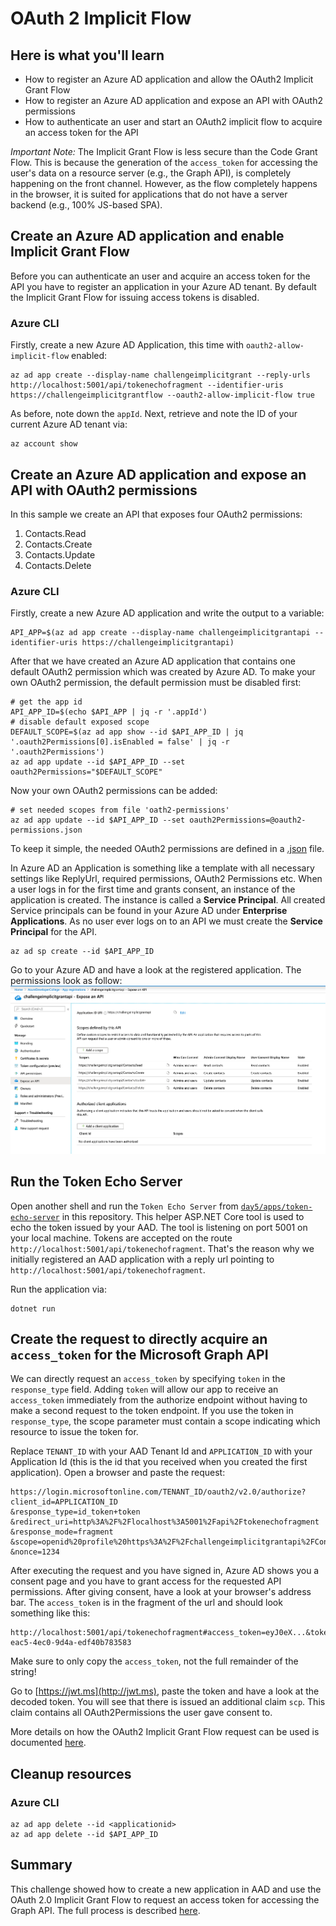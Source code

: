# OAuth 2 Implicit Flow

## Here is what you'll learn

- How to register an Azure AD application and allow the OAuth2 Implicit Grant Flow
- How to register an Azure AD application and expose an API with OAuth2 permissions
- How to authenticate an user and start an OAuth2 implicit flow to acquire an access token for the API

*Important Note:*
The Implicit Grant Flow is less secure than the Code Grant Flow. This is because the generation of the `access_token` for accessing the user's data on a resource server (e.g., the Graph API), is completely happening on the front channel. However, as the flow completely happens in the browser, it is suited for applications that do not have a server backend (e.g., 100% JS-based SPA). 

## Create an Azure AD application and enable Implicit Grant Flow

Before you can authenticate an user and acquire an access token for the API you have to register an application in your Azure AD tenant. 
By default the Implicit Grant Flow for issuing access tokens is disabled.

### Azure CLI

Firstly, create a new Azure AD Application, this time with `oauth2-allow-implicit-flow` enabled:

```shell
az ad app create --display-name challengeimplicitgrant --reply-urls http://localhost:5001/api/tokenechofragment --identifier-uris https://challengeimplicitgrantflow --oauth2-allow-implicit-flow true
```

As before, note down the `appId`. Next, retrieve and note the ID of your current Azure AD tenant via:

```shell
az account show 
```

## Create an Azure AD application and expose an API with OAuth2 permissions

In this sample we create an API that exposes four OAuth2 permissions:
1. Contacts.Read
2. Contacts.Create
3. Contacts.Update
4. Contacts.Delete

### Azure CLI

Firstly, create a new Azure AD application and write the output to a variable:
```Shell
API_APP=$(az ad app create --display-name challengeimplicitgrantapi --identifier-uris https://challengeimplicitgrantapi)
``` 

After that we have created an Azure AD application that contains one default OAuth2 permission which was created by Azure AD.
To make your own OAuth2 permission, the default permission must be disabled first:
```shell
# get the app id
API_APP_ID=$(echo $API_APP | jq -r '.appId')
# disable default exposed scope
DEFAULT_SCOPE=$(az ad app show --id $API_APP_ID | jq '.oauth2Permissions[0].isEnabled = false' | jq -r '.oauth2Permissions')
az ad app update --id $API_APP_ID --set oauth2Permissions="$DEFAULT_SCOPE"
```
Now your own OAuth2 permissions can be added:
```shell
# set needed scopes from file 'oath2-permissions'
az ad app update --id $API_APP_ID --set oauth2Permissions=@oauth2-permissions.json
```
To keep it simple, the needed OAuth2 permissions are defined in a [.json](oauth2-permissions.json) file.

In Azure AD an Application is something like a template with all necessary settings like ReplyUrl, required permissions, OAuth2 Permissions etc.
When a user logs in for the first time and grants consent, an instance of the application is created. The instance is called a __Service Principal__.
All created Service principals can be found in your Azure AD under __Enterprise Applications__.
As no user ever logs on to an API we must create the __Service Principal__ for the API.

```shell
az ad sp create --id $API_APP_ID
```

Go to your Azure AD and have a look at the registered application. The permissions look as follow:
![API Permissions](imgages/../images/api-premissions.png)

## Run the Token Echo Server

Open another shell and run the `Token Echo Server` from [`day5/apps/token-echo-server`](../apps/token-echo-server) in this repository. This helper ASP.NET Core tool is used to echo the token issued by your AAD. The tool is listening on port 5001 on your local machine. Tokens are accepted on the route `http://localhost:5001/api/tokenechofragment`. That's the reason why we initially registered an AAD application with a reply url pointing to `http://localhost:5001/api/tokenechofragment`.

Run the application via:

```
dotnet run
```

## Create the request to directly acquire an `access_token` for the Microsoft Graph API

We can directly request an `access_token` by specifying `token` in the `response_type` field. Adding `token` will allow our app to receive an `access_token` immediately from the authorize endpoint without having to make a second request to the token endpoint. If you use the token in `response_type`, the scope parameter must contain a scope indicating which resource to issue the token for.

Replace `TENANT_ID` with your AAD Tenant Id and `APPLICATION_ID` with your Application Id (this is the id that you received when you created the first application). Open a browser and paste the request:

```HTTP
https://login.microsoftonline.com/TENANT_ID/oauth2/v2.0/authorize?
client_id=APPLICATION_ID
&response_type=id_token+token
&redirect_uri=http%3A%2F%2Flocalhost%3A5001%2Fapi%2Ftokenechofragment
&response_mode=fragment
&scope=openid%20profile%20https%3A%2F%2Fchallengeimplicitgrantapi%2FContacts.Read%20https%3A%2F%2Fchallengeimplicitgrantapi%2FContacts.Create%20https%3A%2F%2Fchallengeimplicitgrantapi%2FContacts.Update%20https%3A%2F%2Fchallengeimplicitgrantapi%2FContacts.Delete
&nonce=1234
```

After executing the request and you have signed in, Azure AD shows you a consent page and you have to grant access for the requested API permissions.
After giving consent, have a look at your browser's address bar. The `access_token` is in the fragment of the url and should look something like this:

```
http://localhost:5001/api/tokenechofragment#access_token=eyJ0eX...&token_type=Bearer&expires_in=3599&scope=openid+profile+User.Read+email&id_token=eyJ0eXAiOi...&session_state=0f76c823-eac5-4ec0-9d4a-edf40b783583
```

Make sure to only copy the `access_token`, not the full remainder of the string!

Go to [https://jwt.ms](http://jwt.ms), paste the token and have a look at the decoded token. You will see that there is issued an additional claim `scp`. This claim contains all OAuth2Permissions the user gave consent to.

More details on how the OAuth2 Implicit Grant Flow request can be used is documented [here](https://docs.microsoft.com/en-us/azure/active-directory/develop/v2-oauth2-implicit-grant-flow#send-the-sign-in-request).

## Cleanup resources

### Azure CLI

```shell
az ad app delete --id <applicationid>
az ad app delete --id $API_APP_ID
```

## Summary

This challenge showed how to create a new application in AAD and use the OAuth 2.0 Implicit Grant Flow to request an access token for accessing the Graph API. The full process is described [here](https://docs.microsoft.com/en-us/azure/active-directory/develop/v2-oauth2-implicit-grant-flow).